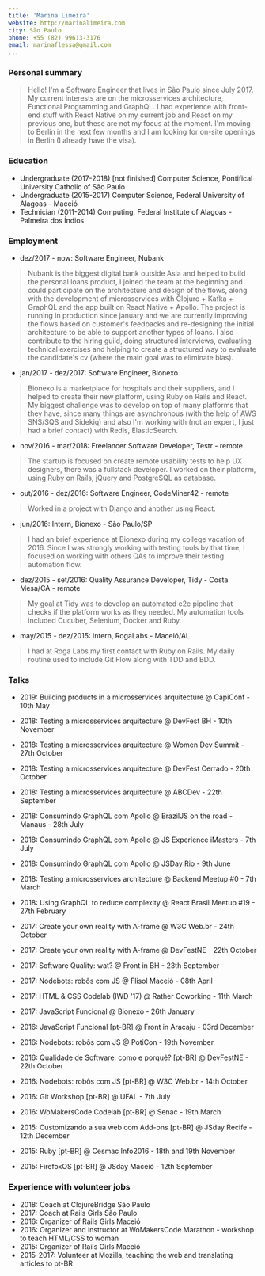 ```yaml
---
title: 'Marina Limeira'
website: http://marinalimeira.com
city: São Paulo
phone: +55 (82) 99613-3176
email: marinaflessa@gmail.com
...
```


### Personal summary

> Hello! I'm a Software Engineer that lives in São Paulo since July 2017. My current interests are on the microsservices architecture, Functional Programming and GraphQL. I had experience with front-end stuff with React Native on my current job and React on my previous one, but these are not my focus at the moment.
> I'm moving to Berlin in the next few months and I am looking for on-site openings in Berlin (I already have the visa).

### Education 

- Undergraduate (2017-2018) [not finished] Computer Science, Pontifical University Catholic of São Paulo
- Undergraduate (2015-2017) Computer Science, Federal University of Alagoas - Maceió
- Technician (2011-2014) Computing, Federal Institute of Alagoas - Palmeira dos Índios

### Employment 

- dez/2017 - now: Software Engineer, Nubank

> Nubank is the biggest digital bank outside Asia and helped to build the personal loans product, I joined the team at the beginning and could participate on the architecture and design of the flows, along with the development of microsservices with Clojure + Kafka + GraphQL and the app built on React Native + Apollo. The project is running in production since january and we are currently improving the flows based on customer's feedbacks and re-designing the initial architecture to be able to support another types of loans.
> I also contribute to the hiring guild, doing structured interviews, evaluating technical exercises and helping to create a structured way to evaluate the candidate's cv (where the main goal was to eliminate bias).

- jan/2017 - dez/2017: Software Engineer, Bionexo

> Bionexo is a marketplace for hospitals and their suppliers, and I helped to create their new platform, using Ruby on Rails and React. My biggest challenge was to develop on top of many platforms that they have, since many things are asynchronous (with the help of AWS SNS/SQS and Sidekiq) and also I'm working with (not an expert, I just had a brief contact) with Redis, ElasticSearch.

- nov/2016 - mar/2018: Freelancer Software Developer, Testr - remote

> The startup is focused on create remote usability tests to help UX designers, there was a fullstack developer. I worked on their platform, using Ruby on Rails, jQuery and PostgreSQL as database.

- out/2016 - dez/2016: Software Engineer, CodeMiner42 - remote

> Worked in a project with Django and another using React.

- jun/2016: Intern, Bionexo - São Paulo/SP

> I had an brief experience at Bionexo during my college vacation of 2016. Since I was strongly working with testing tools by that time, I focused on working with others QAs to improve their testing automation flow.

- dez/2015 - set/2016: Quality Assurance Developer, Tidy - Costa Mesa/CA - remote

> My goal at Tidy was to develop an automated e2e pipeline that checks if the platform works as they needed. My automation tools included Cucuber, Selenium, Docker and Ruby.

- may/2015 - dez/2015: Intern, RogaLabs - Maceió/AL

> I had at Roga Labs my first contact with Ruby on Rails. My daily routine used to include Git Flow along with TDD and BDD.

### Talks

- 2019: Building products in a microsservices arquitecture @ CapiConf - 10th May

- 2018: Testing a microsservices arquitecture @ DevFest BH - 10th November
- 2018: Testing a microsservices arquitecture @ Women Dev Summit - 27th October
- 2018: Testing a microsservices arquitecture @ DevFest Cerrado - 20th October
- 2018: Testing a microsservices arquitecture @ ABCDev - 22th September
- 2018: Consumindo GraphQL com Apollo @ BrazilJS on the road - Manaus - 28th July
- 2018: Consumindo GraphQL com Apollo @ JS Experience iMasters - 7th July
- 2018: Consumindo GraphQL com Apollo @ JSDay Rio - 9th June
- 2018: Testing a microsservices architecture @ Backend Meetup #0 - 7th March
- 2018: Using GraphQL to reduce complexity @ React Brasil Meetup #19 - 27th February

- 2017: Create your own reality with A-frame @ W3C Web.br - 24th October
- 2017: Create your own reality with A-frame @ DevFestNE - 22th October
- 2017: Software Quality: wat? @ Front in BH - 23th September
- 2017: Nodebots: robôs com JS @ Flisol Maceió - 08th April
- 2017: HTML & CSS Codelab (IWD '17) @ Rather Coworking - 11th March
- 2017: JavaScript Funcional @ Bionexo - 26th January

- 2016: JavaScript Funcional [pt-BR] @ Front in Aracaju - 03rd December
- 2016: Nodebots: robôs com JS @ PotiCon - 19th November
- 2016: Qualidade de Software: como e porquê? [pt-BR] @ DevFestNE - 22th October
- 2016: Nodebots: robôs com JS [pt-BR] @ W3C Web.br - 14th October
- 2016: Git Workshop [pt-BR] @ UFAL - 7th July
- 2016: WoMakersCode Codelab [pt-BR] @ Senac - 19th March

- 2015: Customizando a sua web com Add-ons [pt-BR] @ JSday Recife - 12th December
- 2015: Ruby [pt-BR] @ Cesmac Info2016 - 18th and 19th November
- 2015: FirefoxOS [pt-BR] @ JSday Maceió - 12th September

### Experience with volunteer jobs

- 2018: Coach at ClojureBridge São Paulo
- 2017: Coach at Rails Girls São Paulo
- 2016: Organizer of Rails Girls Maceió
- 2016: Organizer and instructor at WoMakersCode Marathon - workshop to teach HTML/CSS to woman
- 2015: Organizer of Rails Girls Maceió
- 2015-2017: Volunteer at Mozilla, teaching the web and translating articles to pt-BR

